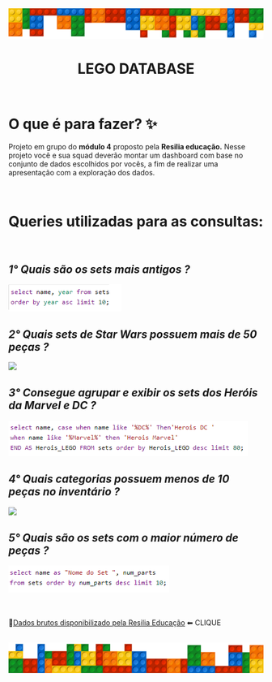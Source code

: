 <img src='./.github/border.png' />

<br>

<div>

<h1 align='center'>LEGO DATABASE</h1>

<br>

<div>
  <h1>O que é para fazer? ✨</h1>
  <p>
    Projeto em grupo do <b>módulo 4</b> proposto pela <b>Resilia educação.</b>
    Nesse projeto você e sua squad deverão montar
    um dashboard com base no conjunto de dados
    escolhidos por vocês, a fim de realizar uma
    apresentação com a exploração dos dados.
  </p>
</div>

<br>
<h1>Queries utilizadas para as consultas: </h1>

<br>

<h2><i>1° Quais são os sets mais antigos ?</i></h2>

<img src='./src/querys/setsMaisAntigos.png'/>

<br>

<h2><i>2° Quais sets de Star Wars possuem mais de 50 peças ?</i></h2>

<img src='./src/querys/starWarsMaisDe50Peças.png'/>

<br>

<h2><i>3° Consegue agrupar e exibir os sets dos Heróis da Marvel e DC ?</i></h2>

<img left='20px' src='./src/querys/agruparMarvel&DC.png'/>

<br>

<h2><i>4° Quais categorias possuem menos de 10 peças no inventário ?</i></h2>

<img src='./src/querys/categoriaMenos10PeçasNoInventario.png'/>

<br>

<h2><i>5° Quais são os sets com o maior número de peças ?</i></h2>

<img src='./src/querys/setsMaiorNumeroDePecas.png'/>

<br>
<br>

<br>

🔗[Dados brutos disponibilizado pela Resilia Educação](https://drive.google.com/drive/folders/1XaXPQ8v6aqiDIX8AHYWAg_fyapJSBXco)
⬅ CLIQUE

<br>

<img src="./.github/border-reverse.png" />
